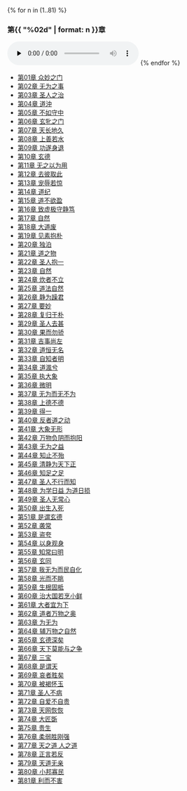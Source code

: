 <!-- === Dao De Jing · 81-chapter Audio Players === -->
{% for n in (1..81) %}
### 第{{ "%02d" | format: n }}章
<audio controls preload="none">
  <source src="audio/{{ "%02d" | format: n }}.mp3" type="audio/mpeg">
  您的浏览器不支持 audio 标签。
</audio>
{% endfor %}
<!-- === /End Audio Players === -->

<ul>
<li><a href="01">第01章 众妙之门</a></li>
<li><a href="02">第02章 无为之事</a></li>
<li><a href="03">第03章 圣人之治</a></li>
<li><a href="04">第04章 道沖</a></li>
<li><a href="05">第05章 不如守中</a></li>
<li><a href="06">第06章 玄牝之门</a></li>
<li><a href="07">第07章 天长地久</a></li>
<li><a href="08">第08章 上善若水</a></li>
<li><a href="09">第09章 功遂身退</a></li>
<li><a href="10">第10章 玄德</a></li>
<li><a href="11">第11章 无之以为用</a></li>
<li><a href="12">第12章 去彼取此</a></li>
<li><a href="13">第13章 宠辱若惊</a></li>
<li><a href="14">第14章 道纪</a></li>
<li><a href="15">第15章 道不欲盈</a></li>
<li><a href="16">第16章 致虚极守静笃</a></li>
<li><a href="17">第17章 自然</a></li>
<li><a href="18">第18章 大道废</a></li>
<li><a href="19">第19章 见素抱朴</a></li>
<li><a href="20">第20章 独泊</a></li>
<li><a href="21">第21章 道之物</a></li>
<li><a href="22">第22章 圣人抱一</a></li>
<li><a href="23">第23章 自然</a></li>
<li><a href="24">第24章 炊者不立</a></li>
<li><a href="25">第25章 道法自然</a></li>
<li><a href="26">第26章 静为躁君</a></li>
<li><a href="27">第27章 要妙</a></li>
<li><a href="28">第28章 复归于朴</a></li>
<li><a href="29">第29章 圣人去甚</a></li>
<li><a href="30">第30章 果而勿骄</a></li>
<li><a href="31">第31章 吉事尚左</a></li>
<li><a href="32">第32章 道恒无名</a></li>
<li><a href="33">第33章 自知者明</a></li>
<li><a href="34">第34章 道渢兮</a></li>
<li><a href="35">第35章 执大象</a></li>
<li><a href="36">第36章 微明</a></li>
<li><a href="37">第37章 无为而无不为</a></li>
<li><a href="38">第38章 上德不德</a></li>
<li><a href="39">第39章 得一</a></li>
<li><a href="40">第40章 反者道之动</a></li>
<li><a href="41">第41章 大象无形</a></li>
<li><a href="42">第42章 万物负阴而抱阳</a></li>
<li><a href="43">第43章 无为之益</a></li>
<li><a href="44">第44章 知止不殆</a></li>
<li><a href="45">第45章 清静为天下正</a></li>
<li><a href="46">第46章 知足之足</a></li>
<li><a href="47">第47章 圣人不行而知</a></li>
<li><a href="48">第48章 为学日益 为道日损</a></li>
<li><a href="49">第49章 圣人无常心</a></li>
<li><a href="50">第50章 出生入死</a></li>
<li><a href="51">第51章 是谓玄德</a></li>
<li><a href="52">第52章 袭常</a></li>
<li><a href="53">第53章 盗夸</a></li>
<li><a href="54">第54章 以身观身</a></li>
<li><a href="55">第55章 知常曰明</a></li>
<li><a href="56">第56章 玄同</a></li>
<li><a href="57">第57章 我无为而民自化</a></li>
<li><a href="58">第58章 光而不眺</a></li>
<li><a href="59">第59章 生根固柢</a></li>
<li><a href="60">第60章 治大国若烹小鲜</a></li>
<li><a href="61">第61章 大者宜为下</a></li>
<li><a href="62">第62章 道者万物之奥</a></li>
<li><a href="63">第63章 为无为</a></li>
<li><a href="64">第64章 辅万物之自然</a></li>
<li><a href="65">第65章 玄德深矣</a></li>
<li><a href="66">第66章 天下莫能与之争</a></li>
<li><a href="67">第67章 三宝</a></li>
<li><a href="68">第68章 是谓天</a></li>
<li><a href="69">第69章 哀者胜矣</a></li>
<li><a href="70">第70章 被褐怀玉</a></li>
<li><a href="71">第71章 圣人不病</a></li>
<li><a href="72">第72章 自爱不自贵</a></li>
<li><a href="73">第73章 天网恢恢</a></li>
<li><a href="74">第74章 大匠斲</a></li>
<li><a href="75">第75章 贵生</a></li>
<li><a href="76">第76章 柔弱胜刚强</a></li>
<li><a href="77">第77章 天之道 人之道</a></li>
<li><a href="78">第78章 正言若反</a></li>
<li><a href="79">第79章 天道无亲</a></li>
<li><a href="80">第80章 小邦寡民</a></li>
<li><a href="81">第81章 利而不害</a></li>
</ul>
